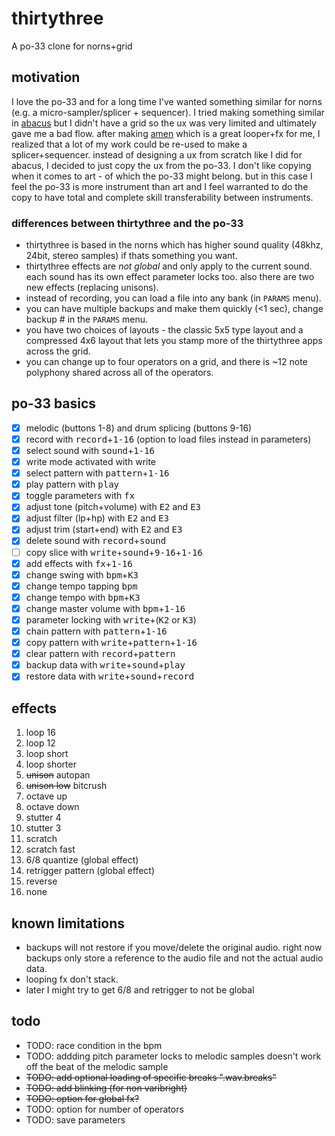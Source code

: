 # thirtythree

A po-33 clone for norns+grid

## motivation

I love the po-33 and for a long time I've wanted something similar for norns (e.g. a micro-sampler/splicer + sequencer). I tried making something similar in [abacus](https://llllllll.co/t/abacus) but I didn't have a grid so the ux was very limited and ultimately gave me a bad flow. after making [amen](https://llllllll.co/t/amen) which is a great looper+fx for me, I realized that a lot of my work could be re-used to make a splicer+sequencer. instead of designing a ux from scratch like I did for abacus, I decided to just copy the ux from the po-33. I don't like copying when it comes to art - of which the po-33 might belong. but in this case I feel the po-33 is more instrument than art and I feel warranted to do the copy to have total and complete skill transferability between instruments.

### differences between thirtythree and the po-33

- thirtythree is based in the norns which has higher sound quality (48khz, 24bit, stereo samples) if thats something you want.
- thirtythree effects are *not global* and only apply to the current sound. each sound has its own effect parameter locks too. also there are two new effects (replacing unisons).
- instead of recording, you can load a file into any bank (in `PARAMS` menu).
- you can have multiple backups and make them quickly (<1 sec), change backup # in the `PARAMS` menu.
- you have two choices of layouts - the classic 5x5 type layout and a compressed 4x6 layout that lets you stamp more of the thirtythree apps across the grid.
- you can change up to four operators on a grid, and there is ~12 note polyphony shared across all of the operators.

## po-33 basics

- [x] melodic (buttons 1-8) and drum splicing (buttons 9-16)
- [x] record with <kbd>record</kbd>+<kbd>1-16</kbd> (option to load files instead in parameters)
- [x] select sound with <kbd>sound</kbd>+<kbd>1-16</kbd>
- [x] write mode activated with <kb>write</kbd>
- [x] select pattern with <kbd>pattern</kbd>+<kbd>1-16</kbd>
- [x] play pattern with <kbd>play</kbd>
- [x] toggle parameters with <kbd>fx</kbd>
- [x] adjust tone (pitch+volume) with <kbd>E2</kbd> and <kbd>E3</kbd>
- [x] adjust filter (lp+hp) with <kbd>E2</kbd> and <kbd>E3</kbd>
- [x] adjust trim (start+end) with <kbd>E2</kbd> and <kbd>E3</kbd>
- [x] delete sound with <kbd>record</kbd>+<kbd>sound</kbd>
- [ ] copy slice with <kbd>write</kbd>+<kbd>sound</kbd>+<kbd>9-16</kbd>+<kbd>1-16</kbd>
- [x] add effects with <kbd>fx</kbd>+<kbd>1-16</kbd>
- [x] change swing with <kbd>bpm</kbd>+<kbd>K3</kbd>
- [x] change tempo tapping <kbd>bpm</kbd>
- [x] change tempo with <kbd>bpm</kbd>+<kbd>K3</kbd>
- [x] change master volume with <kbd>bpm</kbd>+<kbd>1-16</kbd>
- [x] parameter locking with <kbd>write</kbd>+(<kbd>K2</kbd> or <kbd>K3</kbd>)
- [x] chain pattern with <kbd>pattern</kbd>+<kbd>1-16</kbd>
- [x] copy pattern with <kbd>write</kbd>+<kbd>pattern</kbd>+<kbd>1-16</kbd>
- [x] clear pattern with <kbd>record</kbd>+<kbd>pattern</kbd>
- [x] backup data with <kbd>write</kbd>+<kbd>sound</kbd>+<kbd>play</kbd>
- [x] restore data with <kbd>write</kbd>+<kbd>sound</kbd>+<kbd>record</kbd>

## effects

1. loop 16
2. loop 12 
3. loop short
4. loop shorter 
5. ~~unison~~ autopan
6. ~~unison low~~ bitcrush
7. octave up
8. octave down
9. stutter 4
10. stutter 3 
11. scratch
12. scratch fast 
13. 6/8 quantize (global effect)
14. retrigger pattern (global effect)
15. reverse
16. none

## known limitations

- backups will not restore if you move/delete the original audio. right now backups only store a reference to the audio file and not the actual audio data.
- looping fx don't stack.
- later I might try to get 6/8 and retrigger to not be global

## todo

- TODO: race condition in the bpm
- TODO: addding pitch parameter locks to melodic samples doesn't work off the beat of the melodic sample
- ~~TODO: add optional loading of specific breaks "<filename>.wav.breaks"~~
- ~~TODO: add blinking (for non varibright)~~
- ~~TODO: option for global fx?~~
- TODO: option for number of operators
- TODO: save parameters
